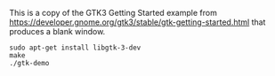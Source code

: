 This is a copy of the GTK3 Getting Started example from https://developer.gnome.org/gtk3/stable/gtk-getting-started.html
that produces a blank window.

    sudo apt-get install libgtk-3-dev
    make
    ./gtk-demo
